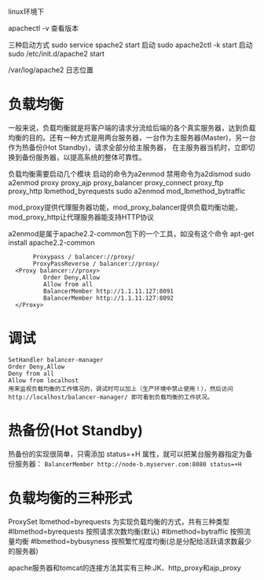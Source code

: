 linux环境下

apachectl -v 查看版本

三种启动方式
sudo service spache2 start 启动
sudo apache2ctl -k start 启动
sudo /etc/init.d/apache2 start

/var/log/apache2 日志位置

# 负载均衡
一般来说，负载均衡就是将客户端的请求分流给后端的各个真实服务器，达到负载均衡的目的。还有一种方式是用两台服务器，一台作为主服务器(Master)，另一台作为热备份(Hot Standby)，请求全部分给主服务器，
在主服务器当机时，立即切换到备份服务器，以提高系统的整体可靠性。

负载均衡需要启动几个模块 启动的命令为a2enmod 禁用命令为a2dismod
sudo a2enmod proxy proxy_ajp proxy_balancer proxy_connect proxy_ftp proxy_http lbmethod_byrequests
sudo a2enmod mod_lbmethod_bytraffic

mod_proxy提供代理服务器功能，mod_proxy_balancer提供负载均衡功能， mod_proxy_http让代理服务器能支持HTTP协议

a2enmod是属于apache2.2-common包下的一个工具，如没有这个命令
apt-get install apache2.2-common

  ```ProxyRequests Off  
         Proxypass / balancer://proxy/  
         ProxyPassReverse / balancer://proxy/   
    <Proxy balancer://proxy>  
            Order Deny,Allow  
            Allow from all  
            BalancerMember http://1.1.11.127:8091  
            BalancerMember http://1.1.11.127:8092  
    </Proxy> 
  ```
# 调试
    SetHandler balancer-manager
    Order Deny,Allow
    Deny from all
    Allow from localhost
	用来监视负载均衡的工作情况的，调试时可以加上（生产环境中禁止使用！），然后访问 http://localhost/balancer-manager/ 即可看到负载均衡的工作状况。
	
# 热备份(Hot Standby)
热备份的实现很简单，只需添加 status=+H 属性，就可以把某台服务器指定为备份服务器：
``BalancerMember http://node-b.myserver.com:8080 status=+H``

# 负载均衡的三种形式
ProxySet lbmethod=byrequests 为实现负载均衡的方式，共有三种类型
#lbmethod=byrequests 按照请求次数均衡(默认) 
#lbmethod=bytraffic 按照流量均衡 
#lbmethod=bybusyness 按照繁忙程度均衡(总是分配给活跃请求数最少的服务器)

apache服务器和tomcat的连接方法其实有三种:JK、http_proxy和ajp_proxy